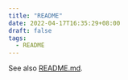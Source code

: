 ```yaml
---
title: "README"
date: 2022-04-17T16:35:29+08:00
draft: false
tags:
  - README
---
```


See also [README.md](https://github.com/syncriix/hugo-theme-bootstrap-skeleton/blob/main/README.md).

<!--more-->
